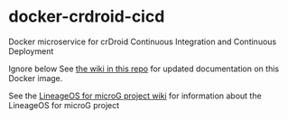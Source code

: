 # docker-crdroid-cicd

Docker microservice for crDroid Continuous Integration and Continuous Deployment

Ignore below
See [the wiki in this repo](https://github.com/lineageos4microg/docker-lineage-cicd/wiki) for updated documentation on this Docker image.

See the [LineageOS for microG project wiki](https://github.com/lineageos4microg/l4m-wiki/wiki) for information about the LineageOS for microG project 



